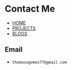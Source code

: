 # Contact Me

- [HOME](index.html)
- [PROJECTS](index2.html)
- [BLOGS](blogs.html)

## Email

* `thomasagomez77@gmail.com`